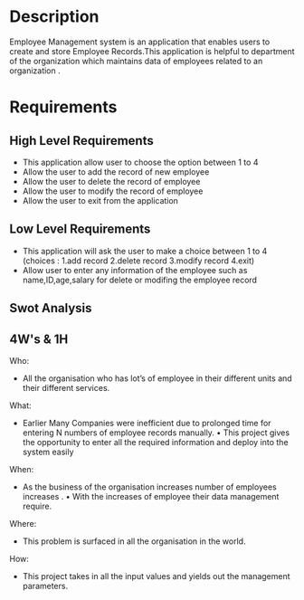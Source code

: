 # Description
Employee Management system is an application that enables users to create and store Employee Records.This application is helpful to department of the organization which maintains data of employees related to an organization .

# Requirements

## High Level Requirements
* This application allow user to choose the option between 1 to 4
* Allow the user to add the record of new employee
* Allow the user to delete the record of employee
* Allow the user to modify the record of employee
* Allow the user to exit from the application

## Low Level Requirements
* This application will ask the user to make a choice between 1 to 4 (choices : 1.add record 2.delete record 3.modify record 4.exit)
* Allow user to enter any information of the employee such as name,ID,age,salary for delete or modifing the employee record
   
## Swot Analysis





## 4W's & 1H
Who:

* All the organisation who has lot’s of employee in their different units and their different services.

What:

* Earlier Many Companies were inefficient due to prolonged time for entering N numbers of employee records manually. • This project gives the opportunity to enter all the required information and deploy into the system easily

When:

* As the business of the organisation increases number of employees increases . • With the increases of employee their data management require.

Where:

* This problem is surfaced in all the organisation in the world.

How:

* This project takes in all the input values and yields out the management parameters.

